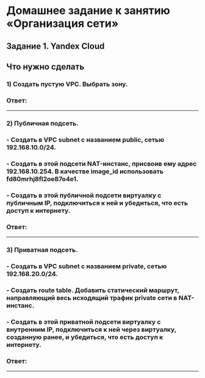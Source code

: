 # Домашнее задание к занятию «Организация сети»


## Задание 1. Yandex Cloud


## Что нужно сделать

### 1) Создать пустую VPC. Выбрать зону.

### Ответ:

---
### 2) Публичная подсеть.
### - Создать в VPC subnet с названием public, сетью 192.168.10.0/24.
### - Создать в этой подсети NAT-инстанс, присвоив ему адрес 192.168.10.254. В качестве image_id использовать fd80mrhj8fl2oe87o4e1.
### - Создать в этой публичной подсети виртуалку с публичным IP, подключиться к ней и убедиться, что есть доступ к интернету.

### Ответ:

---
### 3) Приватная подсеть.
### - Создать в VPC subnet с названием private, сетью 192.168.20.0/24.
### - Создать route table. Добавить статический маршрут, направляющий весь исходящий трафик private сети в NAT-инстанс.
### - Создать в этой приватной подсети виртуалку с внутренним IP, подключиться к ней через виртуалку, созданную ранее, и убедиться, что есть доступ к интернету.

### Ответ:

---

